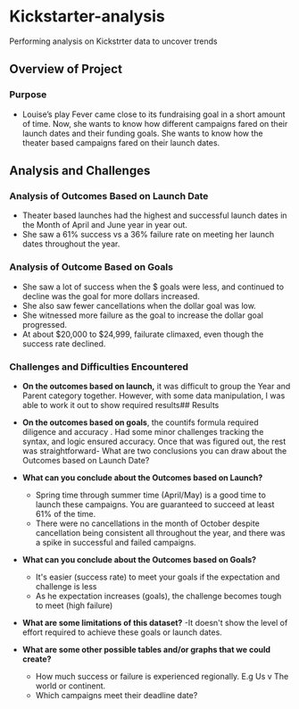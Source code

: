 # Kickstarter-analysis
Performing analysis on Kickstrter data to uncover trends
## Overview of Project
### Purpose
  - Louise’s play Fever came close to its fundraising goal in a short amount of time. Now, she wants to know how different campaigns fared on their launch dates and their funding goals. She wants to know how the theater based campaigns fared on their launch dates.
## Analysis and Challenges
### Analysis of Outcomes Based on Launch Date
  - Theater based launches had the highest and successful launch dates in the Month of April and June year in year out.
  - She saw a 61% success vs a 36% failure rate on meeting her launch dates throughout the year.
### Analysis of Outcome Based on Goals
  - She saw a lot of success when the $ goals were less, and continued to decline was the goal for more dollars increased.
  - She also saw fewer cancellations when the dollar goal was low. 
  - She witnessed more failure as the goal to increase the dollar goal progressed.
  - At about $20,000 to $24,999, failurate climaxed, even though the success rate declined.
### Challenges and Difficulties Encountered
  - **On the outcomes based on launch,** it was difficult to group the Year and Parent category together. However, with some data manipulation, I was able to work it out to show required results## Results
  - **On the outcomes based on goals**, the countifs formula required diligence and accuracy . Had some minor challenges tracking the syntax, and logic ensured accuracy. Once that was figured out, the rest was straightforward- What are two conclusions you can draw about the Outcomes based on Launch Date?
- **What can you conclude about the Outcomes based on Launch?**
    - Spring time through summer time (April/May) is a good time to launch these campaigns. You are guaranteed to succeed at least 61% of the time. 
    - There were no cancellations in the month of October despite cancellation being consistent all throughout the year, and there was a spike in successful and failed campaigns.   
 - **What can you conclude about the Outcomes based on Goals?**  
   - It's easier (success rate) to meet your goals if the expectation and challenge is less   
   - As he expectation increases (goals), the challenge becomes tough to meet (high failure)    
 - **What are some limitations of this dataset?**
    -It doesn't show the level of effort required to achieve these goals or launch dates.
    
 - **What are some other possible tables and/or graphs that we could create?**
    - How much success or failure is experienced regionally. E.g Us v The world or continent.
    - Which campaigns meet their deadline date?
